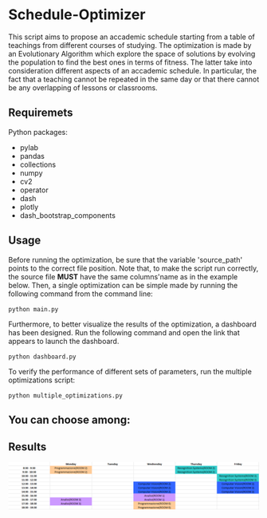 # Schedule-Optimizer

This script aims to propose an accademic schedule starting from a table of teachings from different courses of studying. The optimization is made by an Evolutionary Algorithm which explore the space of solutions by evolving the population to find the best ones in terms of fitness. The latter take into consideration different aspects of an accademic schedule. In particular, the fact that a teaching cannot be repeated in the same day or that there cannot be any overlapping of lessons or classrooms.
## Requiremets
Python packages:   
- pylab
- pandas
- collections
- numpy
- cv2
- operator
- dash
- plotly
- dash_bootstrap_components

## Usage
Before running the optimization, be sure that the variable 'source_path' points to the correct file position.
Note that, to make the script run correctly, the source file **MUST** have the same columns'name as in the example below. 
Then, a single optimization can be simple made by running the following command from the command line:
```
python main.py
```
Furthermore, to better visualize the results of the optimization, a dashboard has been designed. 
Run the following command and open the link that appears to launch the dashboard.
```
python dashboard.py
```
To verify the performance of different sets of parameters, run the multiple optimizations script:
```
python multiple_optimizations.py
```
You can choose among:
- 

## Results
![Tux, the Linux mascot](/example_images/schedule.png)
